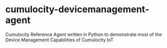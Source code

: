 # cumulocity-devicemanagement-agent
Cumulocity Reference Agent written in Python to demonstrate most of the Device Management Capabilities of Cumulocity IoT
